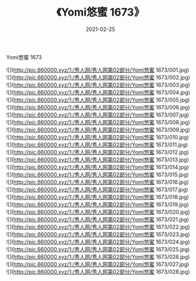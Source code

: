﻿---
layout: post
title:  《Yomi悠蜜 1673》
date:   2021-02-25
img: http://pic.660000.xyz/1:/秀人网/秀人网第02部分/Yomi悠蜜 1673/000.jpg
categories: [美女, 清纯, 唯美]
---

Yomi悠蜜 1673

  ![](http://pic.660000.xyz/1:/秀人网/秀人网第02部分/Yomi悠蜜 1673/001.jpg) <br> ![](http://pic.660000.xyz/1:/秀人网/秀人网第02部分/Yomi悠蜜 1673/002.jpg) <br> ![](http://pic.660000.xyz/1:/秀人网/秀人网第02部分/Yomi悠蜜 1673/003.jpg) <br> ![](http://pic.660000.xyz/1:/秀人网/秀人网第02部分/Yomi悠蜜 1673/004.jpg) <br> ![](http://pic.660000.xyz/1:/秀人网/秀人网第02部分/Yomi悠蜜 1673/005.jpg) <br> ![](http://pic.660000.xyz/1:/秀人网/秀人网第02部分/Yomi悠蜜 1673/006.jpg) <br> ![](http://pic.660000.xyz/1:/秀人网/秀人网第02部分/Yomi悠蜜 1673/007.jpg) <br> ![](http://pic.660000.xyz/1:/秀人网/秀人网第02部分/Yomi悠蜜 1673/008.jpg) <br> ![](http://pic.660000.xyz/1:/秀人网/秀人网第02部分/Yomi悠蜜 1673/009.jpg) <br> ![](http://pic.660000.xyz/1:/秀人网/秀人网第02部分/Yomi悠蜜 1673/010.jpg) <br> ![](http://pic.660000.xyz/1:/秀人网/秀人网第02部分/Yomi悠蜜 1673/011.jpg) <br> ![](http://pic.660000.xyz/1:/秀人网/秀人网第02部分/Yomi悠蜜 1673/012.jpg) <br> ![](http://pic.660000.xyz/1:/秀人网/秀人网第02部分/Yomi悠蜜 1673/013.jpg) <br> ![](http://pic.660000.xyz/1:/秀人网/秀人网第02部分/Yomi悠蜜 1673/014.jpg) <br> ![](http://pic.660000.xyz/1:/秀人网/秀人网第02部分/Yomi悠蜜 1673/015.jpg) <br> ![](http://pic.660000.xyz/1:/秀人网/秀人网第02部分/Yomi悠蜜 1673/016.jpg) <br> ![](http://pic.660000.xyz/1:/秀人网/秀人网第02部分/Yomi悠蜜 1673/017.jpg) <br> ![](http://pic.660000.xyz/1:/秀人网/秀人网第02部分/Yomi悠蜜 1673/018.jpg) <br> ![](http://pic.660000.xyz/1:/秀人网/秀人网第02部分/Yomi悠蜜 1673/019.jpg) <br> ![](http://pic.660000.xyz/1:/秀人网/秀人网第02部分/Yomi悠蜜 1673/020.jpg) <br> ![](http://pic.660000.xyz/1:/秀人网/秀人网第02部分/Yomi悠蜜 1673/021.jpg) <br> ![](http://pic.660000.xyz/1:/秀人网/秀人网第02部分/Yomi悠蜜 1673/022.jpg) <br> ![](http://pic.660000.xyz/1:/秀人网/秀人网第02部分/Yomi悠蜜 1673/023.jpg) <br> ![](http://pic.660000.xyz/1:/秀人网/秀人网第02部分/Yomi悠蜜 1673/024.jpg) <br> ![](http://pic.660000.xyz/1:/秀人网/秀人网第02部分/Yomi悠蜜 1673/025.jpg) <br> ![](http://pic.660000.xyz/1:/秀人网/秀人网第02部分/Yomi悠蜜 1673/026.jpg) <br> ![](http://pic.660000.xyz/1:/秀人网/秀人网第02部分/Yomi悠蜜 1673/027.jpg) <br> ![](http://pic.660000.xyz/1:/秀人网/秀人网第02部分/Yomi悠蜜 1673/028.jpg) <br>